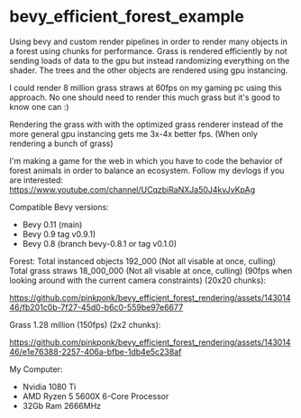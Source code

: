 # bevy_efficient_forest_example

Using bevy and custom render pipelines in order to render many objects in a forest using chunks for performance. Grass is rendered efficiently by not sending loads of data to the gpu but instead randomizing everything on the shader. The trees and the other objects are rendered using gpu instancing. 

I could render 8 million grass straws at 60fps on my gaming pc using this approach. No one should need to render this much grass but it's good to know one can :)

Rendering the grass with with the optimized grass renderer instead of the more general gpu instancing gets me 3x-4x better fps. (When only rendering a bunch of grass)

I'm making a game for the web in which you have to code the behavior of forest animals in order to balance an ecosystem. Follow my devlogs if you are interested: https://www.youtube.com/channel/UCqzbiRaNXJa50J4kvJvKpAg

Compatible Bevy versions:
- Bevy 0.11 (main)
- Bevy 0.9 tag v0.9.1)
- Bevy 0.8 (branch bevy-0.8.1 or tag v0.1.0)

Forest:
Total instanced objects 192_000 (Not all visable at once, culling)
Total grass straws 18_000_000 (Not all visable at once, culling)
(90fps when looking around with the current camera constraints)
(20x20 chunks):

https://github.com/pinkponk/bevy_efficient_forest_rendering/assets/14301446/fb201c0b-7f27-45d0-b6c0-559be97e6677

Grass 1.28 million (150fps) (2x2 chunks):

https://github.com/pinkponk/bevy_efficient_forest_rendering/assets/14301446/e1e76388-2257-406a-bfbe-1db4e5c238af

My Computer:
- Nvidia 1080 Ti
- AMD Ryzen 5 5600X 6-Core Processor
- 32Gb Ram 2666MHz
